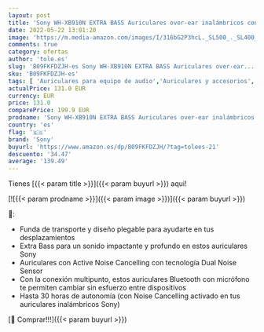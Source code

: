 ```yaml
---
layout: post
title: 'Sony WH-XB910N EXTRA BASS Auriculares over-ear inalámbricos con Noise Cancelling  Hasta 30 horas de autonomía  Optimizados para Alexa y Google Assistant  con micrófono integrado para llamadas  Azul'
date: 2022-05-22 13:01:20
image: 'https://m.media-amazon.com/images/I/316bG2P3hcL._SL500_._SL400_.jpg'
comments: true
category: ofertas
author: 'tole.es'
slug: 'B09FKFDZJH-es Sony WH-XB910N EXTRA BASS Auriculares over-ear...'
sku: 'B09FKFDZJH-es'
tags: [ 'Auriculares para equipo de audio','Auriculares y accesorios','Electrónica','alexa','sony','🇪🇸', ]
actualPrice: 131.0 EUR
currency: EUR
price: 131.0
comparePrice: 199.9 EUR
prodname: 'Sony WH-XB910N EXTRA BASS Auriculares over-ear inalámbricos con Noise Cancelling  Hasta 30 horas de autonomía  Optimizados para Alexa y Google Assistant  con micrófono integrado para llamadas  Azul'
country: 'es'
flag: '🇪🇸'
brand: 'Sony'
buyurl: 'https://www.amazon.es/dp/B09FKFDZJH/?tag=tolees-21'
descuento: '34.47'
average: '139.49'
---
```


Tienes [{{< param title >}}]({{< param buyurl >}}) aqui!

[![{{< param prodname >}}]({{< param image >}})]({{< param buyurl >}})

🔎:

- Funda de transporte y diseño plegable para ayudarte en tus desplazamientos
- Extra Bass para un sonido impactante y profundo en estos auriculares Sony
- Auriculares con Active Noise Cancelling con tecnología Dual Noise Sensor
- Con la conexión multipunto, estos auriculares Bluetooth con micrófono te permiten cambiar sin esfuerzo entre dispositivos
- Hasta 30 horas de autonomía (con Noise Cancelling activado en tus auriculares inalámbricos Sony)

[🛒 Comprar!!!]({{< param buyurl >}})
